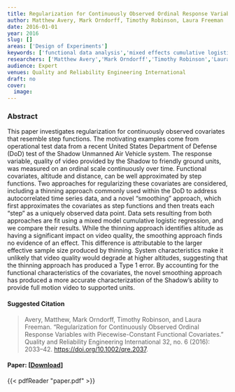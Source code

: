 ```yaml
---
title: Regularization for Continuously Observed Ordinal Response Variables with Piecewise-Constant Functional Predictors
author: Matthew Avery, Mark Orndorff, Timothy Robinson, Laura Freeman
date: 2016-01-01
year: 2016
slug: []
areas: ['Design of Experiments']
keywords: ['functional data analysis','mixed effects cumulative logistic regression']
researchers: ['Matthew Avery','Mark Orndorff','Timothy Robinson','Laura Freeman']
audience: Expert
venues: Quality and Reliability Engineering International
draft: no
cover:
  image: 
---
```




### Abstract
This paper investigates regularization for continuously observed covariates that resemble step functions. The motivating examples come from operational test data from a recent United States Department of Defense (DoD) test of the Shadow Unmanned Air Vehicle system. The response variable, quality of video provided by the Shadow to friendly ground units, was measured on an ordinal scale continuously over time. Functional covariates, altitude and distance, can be well approximated by step functions. Two approaches for regularizing these covariates are considered, including a thinning approach commonly used within the DoD to address autocorrelated time series data, and a novel “smoothing” approach, which first approximates the covariates as step functions and then treats each “step” as a uniquely observed data point. Data sets resulting from both approaches are fit using a mixed model cumulative logistic regression, and we compare their results. While the thinning approach identifies altitude as having a significant impact on video quality, the smoothing approach finds no evidence of an effect. This difference is attributable to the larger effective sample size produced by thinning. System characteristics make it unlikely that video quality would degrade at higher altitudes, suggesting that the thinning approach has produced a Type 1 error. By accounting for the functional characteristics of the covariates, the novel smoothing approach has produced a more accurate characterization of the Shadow’s ability to provide full motion video to supported units.

#### Suggested Citation
> Avery, Matthew, Mark Orndorff, Timothy Robinson, and Laura Freeman. “Regularization for Continuously Observed Ordinal Response Variables with Piecewise-Constant Functional Covariates.” Quality and Reliability Engineering International 32, no. 6 (2016): 2033–42. https://doi.org/10.1002/qre.2037.



#### Paper: [[Download](paper.pdf)]
{{< pdfReader "paper.pdf" >}}


